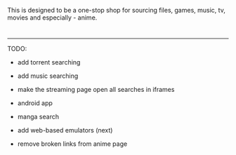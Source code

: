 This is designed to be a one-stop shop for sourcing files, games, music, tv, movies and especially - anime.



#
-----------------------------------------------------------------------

TODO:

- add torrent searching

- add music searching

- make the streaming page open all searches in iframes

- android app

- manga search

- add web-based emulators (next)

- remove broken links from anime page